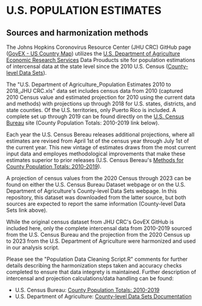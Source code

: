 # U.S. POPULATION ESTIMATES
## Sources and harmonization methods

The Johns Hopkins Coronovirus Resource Center (JHU CRC) GitHub page ([GovEX - US Country Map](https://github.com/govex/COVID-19/tree/master/data_tables/Data_for_UScounty_map)) utilizes the [U.S. Department of Agriculture Economic Research Services](https://www.ers.usda.gov/) Data Prouducts site for population estimations of intercensal data at the state level since the 2010 U.S. Census ([County-level Data Sets](https://www.ers.usda.gov/data-products/county-level-data-sets/county-level-data-sets-download-data/)).

The "U.S. Department of Agriculture_Population Estimates 2010 to 2018_JHU CRC.xls" data set includes census data from 2010 (captured 2010 Census value and estimated projection for 2010 using the current data and methods) with projections up through 2018 for U.S. states, districts, and state counties. Of the U.S. territories, only Puerto Rico is included. A complete set up through 2019 can be found directly on the [U.S. Census Bureau](https://www.census.gov/en.html) site (County Population Totals: 2010-2019 link below). 

Each year the U.S. Census Bereau releases additional projections, where all estimates are revised from April 1st of the census year through July 1st of the current year. This new vintage of estimates draws from the most current input data and employes methodological improvements that make these estimates superior to prior releases (U.S. Census Bereau's [Methods for County Population Totals: 2010-2019](https://www2.census.gov/programs-surveys/popest/technical-documentation/methodology/2010-2019/natstcopr-methv2.pdf)).

A projection of census values from the 2020 Census through 2023 can be found on either the U.S. Census Bureau Dataset webpage or on the U.S. Department of Agriculture's County-level Data Sets webpage. In this repository, this dataset was downloaded from the latter source, but both sources are expected to report the same information (County-level Data Sets link above).

While the original census dataset from JHU CRC's GovEX GitHub is included here, only the complete intercensal data from 2010-2019 sourced from the U.S. Census Bureau and the projection from the 2020 Census up to 2023 from the U.S. Department of Agriculture were harmonized and used in our analysis script.

Please see the "Population Data Cleaning Script.R" comments for further details describing the harmonization steps taken and accuracy checks completed to ensure that data integrety is maintained. Further description of intercensal and projection calculations/data handling can be found:
- U.S. Census Bureau: [County Population Totals: 2010-2019](https://www.census.gov/data/datasets/time-series/demo/popest/2010s-counties-total.html#par_textimage_70769902)
- U.S. Department of Agriculture: [County-level Data Sets Documentation](https://www.ers.usda.gov/data-products/county-level-data-sets/documentation/)

